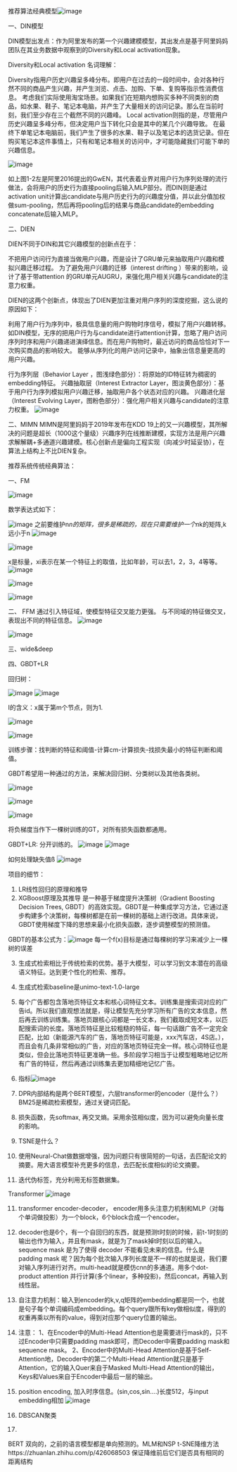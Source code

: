 推荐算法经典模型![image](https://github.com/user-attachments/assets/27be482c-8a3d-4c9b-ada3-33d19a803a33)

一、DIN模型

DIN模型出发点：作为阿里发布的第一个兴趣建模模型，其出发点是基于阿里妈妈团队在其业务数据中观察到的Diversity和Local activation现象。

Diversity和Local activation 名词理解：

Diversity指用户历史兴趣呈多峰分布。即用户在过去的一段时间中，会对各种行然不同的商品产生兴趣，并产生浏览、点击、加购、下单、复购等指示性消费信息。
考虑我们实际使用淘宝场景。如果我们在短期内想购买多种不同类别的商品，如水果、鞋子、笔记本电脑，并产生了大量相关的访问记录。那么在当前时刻，我们至少存在三个截然不同的兴趣峰。
Local activation则指的是，尽管用户历史兴趣呈多峰分布，但决定用户当下转化只会是其中的某几个兴趣导致。
在最终下单笔记本电脑前，我们产生了很多的水果、鞋子以及笔记本的选货记录。但在购买笔记本这件事情上，只有和笔记本相关的访问中，才可能隐藏我们可能下单的兴趣信息。

![image](https://github.com/user-attachments/assets/ef906f2c-cde7-4ace-8fb3-3f6daf69938c)

如上图1-2左是阿里2016提出的GwEN，其代表着业界对用户行为序列处理的流行做法，会将用户的历史行为直接pooling后输入MLP部分。而DIN则是通过activation unit计算出candidate与用户历史行为的兴趣度分值，并以此分值加权做sum-pooling，然后再将pooling后的结果与商品candidate的embedding concatenate后输入MLP。

二、DIEN 

DIEN不同于DIN和其它兴趣模型的创新点在于：

不把用户访问行为直接当做用户兴趣，而是设计了GRU单元来抽取用户兴趣和模拟兴趣迁移过程。
为了避免用户兴趣的迁移（interest drifting ）带来的影响，设计了基于带attention 的GRU单元AUGRU，来强化用户相关兴趣与candidate的注意力权重。

DIEN的这两个创新点，体现出了DIEN更加注重对用户序列的深度挖掘，这么说的原因如下：

利用了用户行为序列中，极具信息量的用户购物时序信号，模拟了用户兴趣转移。
如DIN模型，无序的把用户行为与candidate进行attention计算，忽略了用户访问序列时序和用户兴趣递进演绎信息。而在用户购物时，最近访问的商品恰恰对下一次购买商品的影响较大。
能够从序列化的用户访问记录中，抽象出信息量更高的用户兴趣。

行为序列层（Behavior Layer ，图浅绿色部分）：将原始的ID特征转为稠密的embedding特征。
兴趣抽取层（Interest Extractor Layer，图淡黄色部分）：基于用户行为序列模拟用户兴趣迁移，抽取用户各个状态对应的兴趣。
兴趣进化层（Interest Evolving Layer，图粉色部分）：强化用户相关兴趣与candidate的注意力权重。
![image](https://github.com/user-attachments/assets/dd5fbb5b-f4cf-49d2-ab75-b75152f2690b)

二、MIMN
MIMN是阿里妈妈于2019年发布在KDD 19上的又一兴趣模型，其所解决的问题是超长（1000这个量级）兴趣序列在线推断建模，实现方法是用户兴趣求解解耦+多通道兴趣建模。核心创新点是偏向工程实现（向减少时延妥协），在算法上结构上不比DIEN复杂。

推荐系统传统经典算法：



一、FM

![image](https://github.com/user-attachments/assets/d350ab67-eb29-473f-a0ec-c493940e6d9d)

数学表达式如下：

![image](https://github.com/user-attachments/assets/881f0132-6541-40b6-8f08-a785fa0d2c0a)
之前要维护n*n的矩阵，很多是稀疏的，现在只需要维护一个n*k的矩阵,k远小于n
![image](https://github.com/user-attachments/assets/9b8a85a4-906a-44e6-8f9f-ab7f790fae9b)


![image](https://github.com/user-attachments/assets/e7ba0e24-0d10-4cce-b423-920f5f88cdd9)

x是标量，xi表示在某一个特征上的取值，比如年龄，可以去1，2，3，4等等。
![image](https://github.com/user-attachments/assets/41164225-5faa-4f84-bf6e-bda0c1f3dbbb)

![image](https://github.com/user-attachments/assets/4e7a3066-456e-4911-a7b4-4c849a0ab901)

![image](https://github.com/user-attachments/assets/db7fe451-4974-473d-b27a-7e9e4434fafa)

二、 FFM 通过引入特征域，使模型特征交叉能力更强。
与不同域的特征做交叉，表现出不同的特征信息。
![image](https://github.com/user-attachments/assets/11080149-0ceb-413f-9cda-b23d9baa38db)

![image](https://github.com/user-attachments/assets/92b3f28d-af5d-438e-b12b-c21689c92539)

三、wide&deep


四、GBDT+LR

回归树：

![image](https://github.com/user-attachments/assets/b95cd53e-784a-4c1e-9add-31d6a53f8866)
![image](https://github.com/user-attachments/assets/8ef8b910-660d-487f-98bd-5a60f056c193)

I的含义：x属于第m个节点，则为1.

![image](https://github.com/user-attachments/assets/6f3a61a3-5534-43a7-b2c2-11259d36d1a2)

![image](https://github.com/user-attachments/assets/dda320e9-085d-4ac7-8263-c37045484c38)

训练步骤：找判断的特征和阈值-计算cm-计算损失-找损失最小的特征判断和阈值。

GBDT希望用一种通过的方法，来解决回归树、分类树以及其他各类树。

![image](https://github.com/user-attachments/assets/8b763497-e81f-4f89-9024-3de5760b8fb9)

![image](https://github.com/user-attachments/assets/20544f70-c9ec-489f-b552-94a4b2639f9b)

![image](https://github.com/user-attachments/assets/411d7f85-a574-408a-83ed-d68419fb125e)

将负梯度当作下一棵树训练的GT，对所有损失函数都通用。

GBDT+LR: 分开训练的。
![image](https://github.com/user-attachments/assets/66fc3da8-d469-4910-8265-c2a30ed9fceb)
 ![image](https://github.com/user-attachments/assets/c216cb3c-a2c9-4c13-8ebb-f1517f1260e8)

如何处理缺失值ß
![image](https://github.com/user-attachments/assets/c03f4ffc-c23b-4971-9eda-60b3af6cd5bb)












项目的细节：

1. LR线性回归的原理和推导
2. XGBoost原理及其推导
  是一种基于梯度提升决策树（Gradient Boosting Decision Trees, GBDT）的高效实现。GBDT是一种集成学习方法，它通过逐步构建多个决策树，每棵树都是在前一棵树的基础上进行改进。具体来说，GBDT使用梯度下降的思想来最小化损失函数，逐步调整模型的预测值。

GBDT的基本公式为：![image](https://github.com/user-attachments/assets/4eb759a1-5172-45f8-8352-8f848a087bd2) 每一个f(x)目标是通过每棵树的学习来减少上一棵树的误差



3. 生成式检索相比于传统检索的优势。基于大模型，可以学习到文本潜在的高级语义特征。达到更个性化的检索、推荐。
4. 生成式检索baseline是unimo-text-1.0-large
5. 每个广告都包含落地页特征文本和核心词特征文本。训练集是搜索词对应的广告id。所以我们直观想法就是，得让模型先充分学习所有广告的文本信息，然后再去训练训练集。落地页跟核心词都是一长文本，我们截取成短文本，以匹配搜索词的长度。落地页特征是比较粗糙的特征，每一句话跟广告不一定完全匹配，比如（新能源汽车的广告，落地页特征可能是，xxx汽车店，4S店。），而且会有几条非常相似的广告，对应的落地页特征完全一样。核心词特征也是类似，但会比落地页特征更准确一些。多阶段学习相当于让模型粗略地记忆所有广告的特征，然后再通过训练集去更加精细地记忆广告。

6. 指标![image](https://github.com/user-attachments/assets/9c5a4341-1a33-4d05-8b6a-5a4a6643168a)

7. DPR内部结构是两个BERT模型，六层transformer的encoder（是什么？） BM25是稀疏检索模型，通过关键词匹配。
8. 损失函数，先softmax, 再交叉熵。采用余弦相似度，因为可以避免向量长度的影响。
9. TSNE是什么？
10. 使用Neural-Chat做数据增强，因为问题只有很简短的一句话，去匹配论文的摘要。用大语言模型补充更多的信息，去匹配长度相似的论文摘要。
11. 迭代伪标签，充分利用无标签数据集。

Transformer
![image](https://github.com/user-attachments/assets/a1b51ce4-92bb-4e41-a95c-8b66b8295894)

  11. transformer encoder-decoder， encoder用多头注意力机制和MLP（对每个单词做投影）为一个block，6个block合成一个encoder。
  12. decoder也是6个，有一个自回归的东西，就是预测t时刻的时候，前t-1时刻的输出也作为输入，并且有mask，就是为了mask掉t时刻以后的输入。sequence mask 是为了使得 decoder 不能看见未来的信息。什么是 padding mask 呢？因为每个批次输入序列长度是不一样的也就是说，我们要对输入序列进行对齐。multi-head就是模仿cnn的多通道。用多个dot-product attention 并行计算(多个linear，多种投影)，然后concat，再输入到线性层。
  13. 自注意力机制：输入到encoder的k,v,q矩阵的embedding都是同一个，也就是句子每个单词编码成embedding。每个query跟所有key做相似度，得到的权重再乘以所有的value，得到对应那个query位置的输出。
  14. 注意：
  1、在Encoder中的Multi-Head Attention也是需要进行mask的，只不过Encoder中只需要padding mask即可，而Decoder中需要padding mask和sequence mask。
  2、Encoder中的Multi-Head Attention是基于Self-Attention地，Decoder中的第二个Multi-Head Attention就只是基于Attention，它的输入Quer来自于Masked Multi-Head Attention的输出，Keys和Values来自于Encoder中最后一层的输出。
  15. position encoding, 加入时序信息。(sin,cos,sin....)长度512，与input embedding相加
![image](https://github.com/user-attachments/assets/57529852-1332-44b7-93ad-2cfb737f71ad)

  16. DBSCAN聚类
  17. 
BERT
双向的，之前的语言模型都是单向预测的。MLM和NSP
t-SNE降维方法https://zhuanlan.zhihu.com/p/426068503  保证降维前后它们是否具有相同的距离结构
